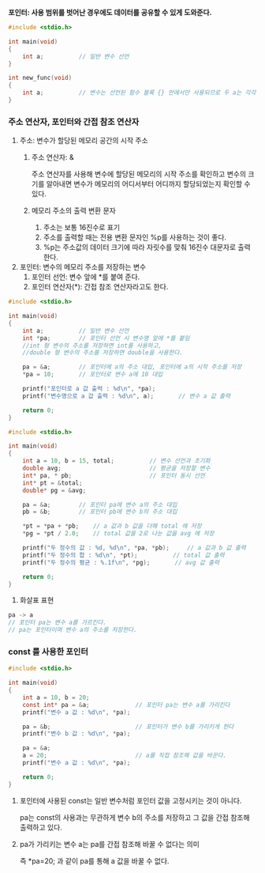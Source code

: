 **포인터: 사용 범위를 벗어난 경우에도 데이터를 공유할 수 있게 도와준다.**

```c
#include <stdio.h>

int main(void)
{
	int a;			// 일반 변수 선언
}

int new_func(void)
{
	int a; 			// 변수는 선언된 함수 블록 {} 안에서만 사용되므로 두 a는 각각 다른 변수
}
```

### 주소 연산자, 포인터와 간접 참조 연산자

1. 주소: 변수가 할당된 메모리 공간의 시작 주소
    1. 주소 연산자: &
        
        주소 연산자를 사용해 변수에 할당된 메모리의 시작 주소를 확인하고 변수의 크기를 알아내면 변수가 메모리의 어디서부터 어디까지 할당되었는지 확인할 수 있다.
        
    2. 메모리 주소의 출력 변환 문자
        1. 주소는 보통 16진수로 표기
        2. 주소를 출력할 때는 전용 변환 문자인 %p를 사용하는 것이 좋다.
        3. %p는 주소값의 데이터 크기에 따라 자릿수를 맞춰 16진수 대문자로 출력한다.
2. 포인터: 변수의 메모리 주소를 저장하는 변수
    1. 포인터 선언: 변수 앞에 *를 붙여 준다.
    2. 포인터 연산자(*): 간접 참조 연산자라고도 한다.

```c
#include <stdio.h>

int main(void)
{
	int a;			// 일반 변수 선언
	int *pa;		// 포인터 선언 시 변수명 앞에 *를 붙임
	//int 형 변수의 주소를 저장하면 int를 사용하고, 
	//double 형 변수의 주소를 저장하면 double을 사용한다.

	pa = &a;		// 포인터에 a의 주소 대입, 포인터에 a의 시작 주소를 저장
	*pa = 10;		// 포인터로 변수 a에 10 대입

	printf("포인터로 a 값 출력 : %d\n", *pa);
	printf("변수명으로 a 값 출력 : %d\n", a);		// 변수 a 값 출력

	return 0;
}
```

```c
#include <stdio.h>

int main(void)
{
	int a = 10, b = 15, total;			// 변수 선언과 초기화
	double avg;							// 평균을 저장할 변수
	int* pa, * pb;						// 포인터 동시 선언
	int* pt = &total;
	double* pg = &avg;

	pa = &a;		// 포인터 pa에 변수 a의 주소 대입
	pb = &b;		// 포인터 pb에 변수 b의 주소 대입

	*pt = *pa + *pb; 	// a 값과 b 값을 더해 total 에 저장
	*pg = *pt / 2.0; 	// total 값을 2로 나눈 값을 avg 에 저장

	printf("두 정수의 값 : %d, %d\n", *pa, *pb); 	// a 값과 b 값 출력
	printf("두 정수의 합 : %d\n", *pt); 			// total 값 출력
	printf("두 정수의 평균 : %.1f\n", *pg); 		// avg 값 출력

	return 0;
}
```

1. 화살표 표현

```c
pa -> a
// 포인터 pa는 변수 a를 가르킨다.
// pa는 포인터이며 변수 a의 주소를 저장한다.
```

### const 를 사용한 포인터

```c
#include <stdio.h>

int main(void)
{
	int a = 10, b = 20;
	const int* pa = &a;				// 포인터 pa는 변수 a를 가리킨다
	printf("변수 a 값 : %d\n", *pa);

	pa = &b;						// 포인터가 변수 b를 가리키게 한다
	printf("변수 b 값 : %d\n", *pa);

	pa = &a;
	a = 20;							// a를 직접 참조해 값을 바꾼다.
	printf("변수 a 값 : %d\n", *pa);

	return 0;
}
```

1. 포인터에 사용된 const는 일반 변수처럼 포인터 값을 고정시키는 것이 아니다.
    
    pa는 const의 사용과는 무관하게 변수 b의 주소를 저장하고 그 값을 간접 참조해 출력하고 있다.
    
2. pa가 가리키는 변수 a는 pa를 간접 참조해 바꿀 수 없다는 의미
    
    즉 *pa=20; 과 같이 pa를 통해 a 값을 바꿀 수 없다.